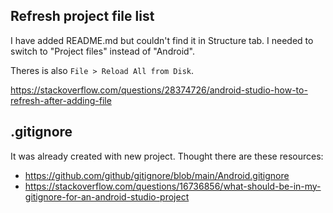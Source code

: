 ## Refresh project file list

I have added README.md but couldn't find it in Structure tab. I needed to switch to "Project files" instead of "Android".

Theres is also `File > Reload All from Disk`.

https://stackoverflow.com/questions/28374726/android-studio-how-to-refresh-after-adding-file

## .gitignore

It was already created with new project. Thought there are these resources:

- https://github.com/github/gitignore/blob/main/Android.gitignore
- https://stackoverflow.com/questions/16736856/what-should-be-in-my-gitignore-for-an-android-studio-project
